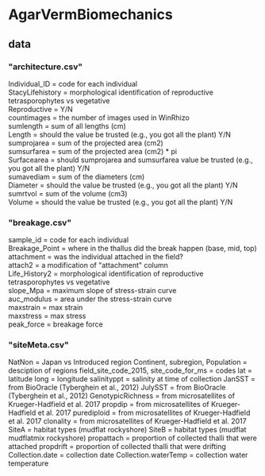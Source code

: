# AgarVermBiomechanics


## data
### "architecture.csv"  
Individual_ID = code for each individual  
StacyLifehistory = morphological identification of reproductive tetrasporophytes vs vegetative  
Reproductive = Y/N  
countimages = the number of images used in WinRhizo  
sumlength = sum of all lengths (cm)  
Length = should the value be trusted (e.g., you got all the plant) Y/N  
sumprojarea = sum of the projected area (cm2)  
sumsurfarea  = sum of the projected area (cm2) * pi  
Surfacearea = should sumprojarea and sumsurfarea value be trusted (e.g., you got all the plant) Y/N  
sumavediam = sum of the diameters (cm)  
Diameter = should the value be trusted (e.g., you got all the plant) Y/N  
sumrtvol = sum of the volume (cm3)  
Volume = should the value be trusted (e.g., you got all the plant) Y/N  


### "breakage.csv"  
sample_id = code for each individual  
Breakage_Point = where in the thallus did the break happen (base, mid, top)  
attachment = was the individual attached in the field?  
attach2 = a modification of "attachment" column  
Life_History2 = morphological identification of reproductive tetrasporophytes vs vegetative  
slope_Mpa = maximum slope of stress-strain curve  
auc_modulus = area under the stress-strain curve  
maxstrain = max strain  
maxstress = max stress  
peak_force = breakage force

### "siteMeta.csv"  
NatNon = Japan vs Introduced region
Continent, subregion, Population = desciption of regions
field_site_code_2015, site_code_for_ms = codes
lat = latitude
long = longitude
salinityppt = salinity at time of collection
JanSST = from BioOracle (Tyberghein et al., 2012)
JulySST = from BioOracle (Tyberghein et al., 2012)
GenotypicRichness = from microsatellites of Krueger-Hadfield et al. 2017
propdip = from microsatellites of Krueger-Hadfield et al. 2017
purediploid = from microsatellites of Krueger-Hadfield et al. 2017
clonality = from microsatellites of Krueger-Hadfield et al. 2017
SiteA = habitat types (mudflat rockyshore)
SiteB = habitat types (mudflat mudflatmix rockyshore)
propattach = proportion of collected thalli that were attached
propdrift = proportion of collected thalli that were drifting
Collection.date = collection date
Collection.waterTemp = collection water temperature

